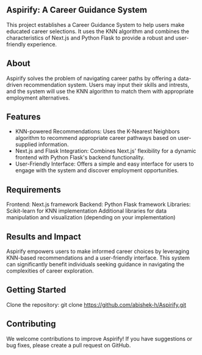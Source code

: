 ## Aspirify: A Career Guidance System
This project establishes a Career Guidance System to help users make educated career selections. It uses the KNN algorithm and combines the characteristics of Next.js and Python Flask to provide a robust and user-friendly experience.

## About
Aspirify solves the problem of navigating career paths by offering a data-driven recommendation system. Users may input their skills and intrests, and the system will use the KNN algorithm to match them with appropriate employment alternatives.

## Features
- KNN-powered Recommendations: Uses the K-Nearest Neighbors algorithm to recommend appropriate career pathways based on user-supplied information.
- Next.js and Flask Integration: Combines Next.js' flexibility for a dynamic frontend with Python Flask's backend functionality.
- User-Friendly Interface: Offers a simple and easy interface for users to engage with the system and discover employment opportunities.

## Requirements
Frontend: Next.js framework
Backend: Python Flask framework
Libraries:
Scikit-learn for KNN implementation
Additional libraries for data manipulation and visualization (depending on your implementation)

## Results and Impact
Aspirify empowers users to make informed career choices by leveraging KNN-based recommendations and a user-friendly interface. This system can significantly benefit individuals seeking guidance in navigating the complexities of career exploration.

## Getting Started
Clone the repository: git clone https://github.com/abishek-h/Aspirify.git

## Contributing
We welcome contributions to improve Aspirify! If you have suggestions or bug fixes, please create a pull request on GitHub.
